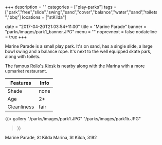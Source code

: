+++
description = ""
categories = ["play-parks"]
tags = ["park","free","slide","swing","sand","cover","balance","water","sand","toilets","bbq"]
locations = ["stKilda"]

date = "2017-04-20T21:03:54+11:00"
title = "Marine Parade"
banner = "parks/images/park1_banner.JPG"
menu = ""
noprevnext = false
nodateline = true
+++

Marine Parade is a small play park. It's on sand, has a single slide, a large bowl swing and a balance rope. It's next to the well equipped skate park, along with toilets.

The famous [Rollo's Kiosk](http://www.rolloskiosk.com.au) is nearby along with the Marina with a more upmarket restaurant. 

Features  | Info
  ------------- | -------------
  Shade  | none
  Age  | 2+
  Cleanliness | fair
  
{{< gallery
    "/parks/images/park1.JPG"
    "/parks/images/park1b.JPG"
>}}

Marine Parade,
St Kilda Marina,
St Kilda,
3182